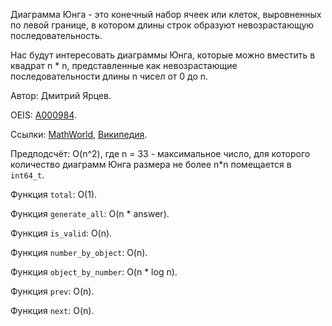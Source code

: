 ﻿Диаграмма Юнга - это конечный набор ячеек или клеток, выровненных по левой границе, в котором длины строк образуют невозрастающую последовательность.

Нас будут интересовать диаграммы Юнга, которые можно вместить в квадрат n * n, представленные как невозрастающие последовательности длины n чисел от 0 до n.

Автор: Дмитрий Ярцев.

OEIS: [A000984](https://oeis.org/A000984).

Ссылки:
[MathWorld](http://mathworld.wolfram.com/FerrersDiagram.html),
[Википедия](https://en.wikipedia.org/wiki/Young_tableau#Diagrams).

Предподсчёт: O(n^2), где n = 33 - максимальное число,
для которого количество диаграмм Юнга размера не более n*n помещается в `int64_t`.

Функция `total`: O(1).

Функция `generate_all`: O(n * answer).

Функция `is_valid`: O(n).

Функция `number_by_object`: O(n).

Функция `object_by_number`: O(n * log n).

Функция `prev`: O(n).

Функция `next`: O(n).
